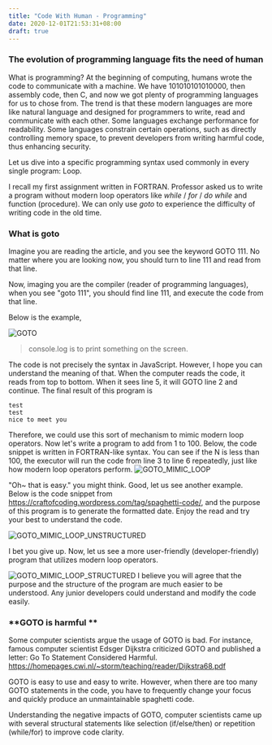 ```yaml
---
title: "Code With Human - Programming"
date: 2020-12-01T21:53:31+08:00
draft: true
---
```

### **The evolution of programming language fits the need of human**
What is programming? At the beginning of computing, humans wrote the code to communicate with a machine. We have 101010101010000, then assembly code, then C, and now we got plenty of programming languages for us to chose from. The trend is that these modern languages are more like natural language and designed for programmers to write, read and communicate with each other. Some languages exchange performance for readability. Some languages constrain certain operations, such as directly controlling memory space, to prevent developers from writing harmful code, thus enhancing security.

Let us dive into a specific programming syntax used commonly in every single program: Loop.

I recall my first assignment written in FORTRAN. Professor asked us to write a program without modern loop operators like *while* / *for* / *do while* and function (procedure). We can only use *goto* to experience the difficulty of writing code in the old time. 

### **What is goto**

Imagine you are reading the article, and you see the keyword GOTO 111. No matter where you are looking now, you should turn to line 111 and read from that line.

Now, imaging you are the compiler (reader of programming languages), when you see "goto 111", you should find line 111, and execute the code from that line. 

Below is the example,

![GOTO](/images/goto.png)

>console.log is to print something on the screen.

The code is not precisely the syntax in JavaScript. However, I hope you can understand the meaning of that. When the computer reads the code, it reads from top to bottom. When it sees line 5, it will GOTO line 2 and continue. The final result of this program is
```
test
test
nice to meet you
```

Therefore, we could use this sort of mechanism to mimic modern loop operators. Now let's write a program to add from 1 to 100.
Below, the code snippet is written in FORTRAN-like syntax. You can see if the N is less than 100, the executor will run the code from line 3 to line 6 repeatedly, just like how modern loop operators perform.
![GOTO_MIMIC_LOOP](/images/fortran_goto.png)

"Oh~ that is easy." you might think. Good, let us see another example. Below is the code snippet from https://craftofcoding.wordpress.com/tag/spaghetti-code/, and the purpose of this program is to generate the formatted date. Enjoy the read and try your best to understand the code.

![GOTO_MIMIC_LOOP_UNSTRUCTURED](/images/doy_unstructured.jpg)

I bet you give up. Now, let us see a more user-friendly (developer-friendly) program that utilizes modern loop operators.

![GOTO_MIMIC_LOOP_STRUCTURED](/images/doy_structured.jpg)
I believe you will agree that the purpose and the structure of the program are much easier to be understood. Any junior developers could understand and modify the code easily.

### **GOTO is harmful **

Some computer scientists argue the usage of GOTO is bad. For instance, famous computer scientist Edsger Dijkstra criticized GOTO and published a letter: Go To Statement Considered Harmful. 
https://homepages.cwi.nl/~storm/teaching/reader/Dijkstra68.pdf

GOTO is easy to use and easy to write. However, when there are too many GOTO statements in the code, you have to frequently change your focus and quickly produce an unmaintainable spaghetti code. 

Understanding the negative impacts of GOTO, computer scientists came up with several structural statements like selection (if/else/then) or repetition (while/for) to improve code clarity.

